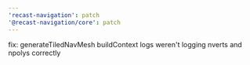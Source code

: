 ```yaml
---
'recast-navigation': patch
'@recast-navigation/core': patch
---
```


fix: generateTiledNavMesh buildContext logs weren't logging nverts and npolys correctly
